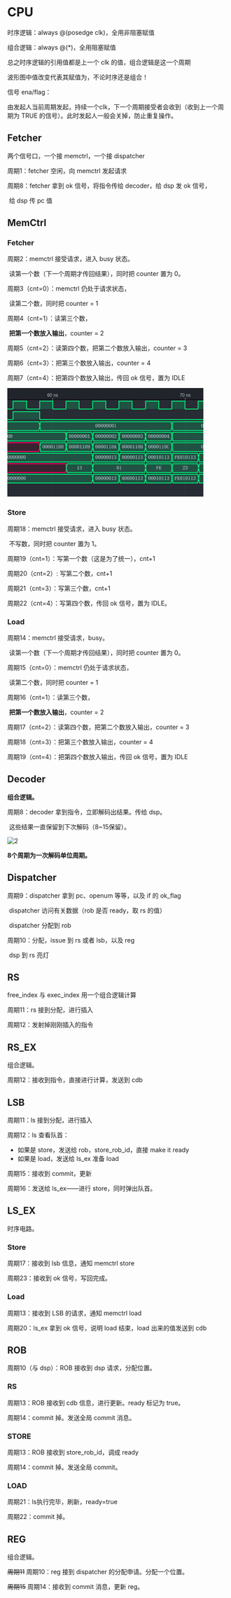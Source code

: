 # CPU

时序逻辑：always @(posedge clk)，全用非阻塞赋值

组合逻辑：always @(*)，全用阻塞赋值



总之时序逻辑的引用值都是上一个 clk 的值，组合逻辑是这一个周期

波形图中值改变代表其赋值为，不论时序还是组合！



信号 ena/flag：

由发起人当前周期发起，持续一个clk，下一个周期接受者会收到（收到上一个周期为 TRUE 的信号）。此时发起人一般会关掉，防止重复操作。



## Fetcher

两个信号口，一个接 memctrl，一个接 dispatcher

周期1：fetcher 空闲，向 memctrl 发起请求

周期8：fetcher 拿到 ok 信号，将指令传给 decoder，给 dsp 发 ok 信号，

​			给 dsp 传 pc 值

## MemCtrl

### Fetcher

周期2：memctrl 接受请求，进入 busy 状态。

​			读第一个数（下一个周期才传回结果），同时把 counter 置为 0。

周期3（cnt=0）：memctrl 仍处于请求状态，

​			读第二个数，同时把 counter = 1

周期4（cnt=1）：读第三个数，

​							**把第一个数放入输出**，counter = 2

周期5（cnt=2）：读第四个数，把第二个数放入输出，counter = 3

周期6（cnt=3）：把第三个数放入输出，counter = 4

周期7（cnt=4）：把第四个数放入输出，传回 ok 信号，置为 IDLE



![1](assets\1.png)



### Store

周期18：memctrl 接受请求，进入 busy 状态。

​			 不写数，同时把 counter 置为 1。

周期19（cnt=1）：写第一个数（这是为了统一），cnt+1

周期20（cnt=2）:  写第二个数，cnt+1

周期21（cnt=3）：写第三个数，cnt+1

周期22（cnt=4）：写第四个数，传回 ok 信号，置为 IDLE。



### Load

周期14：memctrl 接受请求，busy。

​			读第一个数（下一个周期才传回结果），同时把 counter 置为 0。

周期15（cnt=0）：memctrl 仍处于请求状态，

​			读第二个数，同时把 counter = 1

周期16（cnt=1）：读第三个数，

​							**把第一个数放入输出**，counter = 2

周期17（cnt=2）：读第四个数，把第二个数放入输出，counter = 3

周期18（cnt=3）：把第三个数放入输出，counter = 4

周期19（cnt=4）：把第四个数放入输出，传回 ok 信号，置为 IDLE



## Decoder

**组合逻辑。**

周期8：decoder 拿到指令，立即解码出结果。传给 dsp。

​			这些结果一直保留到下次解码（8~15保留）。

![2](C:\Users\17138\Desktop\CPU\NightWizard\doc\assets\2.png)

**8个周期为一次解码单位周期。**

## Dispatcher

周期9：dispatcher 拿到 pc、openum 等等，以及 if 的 ok_flag

​			dispatcher 访问有关数据（rob 是否 ready，取 rs 的值）

​			dispatcher 分配到 rob

周期10：分配，issue 到 rs 或者 lsb，以及 reg

​			 dsp 到 rs 亮灯



## RS

free_index 与 exec_index 用一个组合逻辑计算

周期11：rs 接到分配，进行插入

周期12：发射掉刚刚插入的指令



## RS_EX

组合逻辑。

周期12：接收到指令，直接进行计算，发送到 cdb



## LSB

周期11：ls 接到分配，进行插入

周期12：ls 查看队首：

- 如果是 store，发送给 rob，store_rob_id，直接 make it ready
- 如果是 load，发送给 ls_ex 准备 load



周期15：接收到 commit，更新

周期16：发送给 ls_ex——进行 store，同时弹出队首。



## LS_EX

时序电路。

### Store

周期17：接收到 lsb 信息，通知 memctrl store

周期23：接收到 ok 信号，写回完成。

### Load

周期13：接收到 LSB 的请求，通知 memctrl load

周期20：ls_ex 拿到 ok 信号，说明 load 结束，load 出来的值发送到 cdb



## ROB

周期10（与 dsp）：ROB 接收到 dsp 请求，分配位置。



### RS

周期13：ROB 接收到 cdb 信息，进行更新。ready 标记为 true。

周期14：commit 掉。发送全局 commit 消息。



### STORE

周期13：ROB 接收到 store_rob_id，调成 ready

周期14：commit 掉。发送全局 commit。



### LOAD

周期21：ls执行完毕，刷新，ready=true

周期22：commit 掉。



## REG

组合逻辑。

~~周期11~~ 周期10：reg 接到 dispatcher 的分配申请。分配一个位置。

~~周期15~~ 周期14：接收到 commit 消息，更新 reg。

